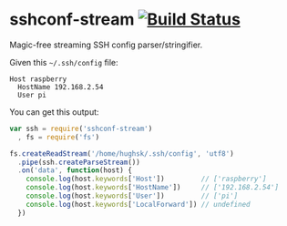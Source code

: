 # sshconf-stream [![Build Status](https://travis-ci.org/hughsk/sshconf-stream.png?branch=master)](https://travis-ci.org/hughsk/sshconf-stream)

Magic-free streaming SSH config parser/stringifier.

Given this `~/.ssh/config` file:

```
Host raspberry
  HostName 192.168.2.54
  User pi
```

You can get this output:

``` javascript
var ssh = require('sshconf-stream')
  , fs = require('fs')

fs.createReadStream('/home/hughsk/.ssh/config', 'utf8')
  .pipe(ssh.createParseStream())
  .on('data', function(host) {
    console.log(host.keywords['Host'])         // ['raspberry']
    console.log(host.keywords['HostName'])     // ['192.168.2.54']
    console.log(host.keywords['User'])         // ['pi']
    console.log(host.keywords['LocalForward']) // undefined
  })
```
